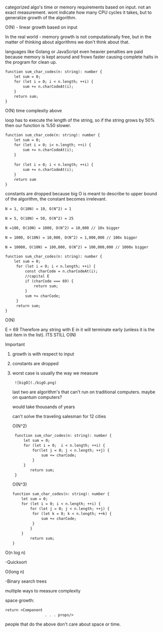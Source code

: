 categorized algo's time or memory requirements based on input. not an exact measurement. wont indicate how many CPU cycles it takes, but to generalize growth of the algorithm.

O(N) - linear growth based on input

In the real world - 
memory growth is not computationally free, but in the matter of thinking about algorithms we don't think about that.

languages like Golang or JavaScript even heavier penalties are paid because memory is kept around and frows faster causing complete halts in the program for clean up.

```
function sum_char_codes(n: string): number {
	let sum = 0;
	for (let i = 0; i < n.length; ++i) {
		sum += n.charCodeAt(i);
	}
	return sum;
}
```

O(N) time complexity above 

loop has to execute the length of the string, so if the string grows by 50% then our function is %50 slower. 

```
function sum_char_code(n: string): number {
	let sum = 0;
	for (let i = 0; i< n.length; ++i) {
		sum += n.charCodeAt(i);
	}
	
	for (let i = 0; i < n.length; ++i) {
		sum += n.charCodeAt(i);
	}
	return sum
}
```

constants are dropped because big O is meant to describe to upper bound of the algorithm, the constant becomes irrelevant. 

`N = 1, O(10N) = 10, O(N^2) = 1`

`N = 5, O(10N) = 50, O(N^2) = 25`

`N =100, O(10N) = 1000, O(N^2) = 10,000 // 10x bigger`

`N = 1000, O(10N) = 10,000, O(N^2) = 1,000,000 // 100x bigger`

`N = 10000, O(10N) = 100,000, O(N^2) = 100,000,000 // 1000x bigger`

```
function sum_char_codes(n: string): number {
	let sum = 0;
	 for (let i = 0; i < n.length; ++i) {
		 const charCode = n.charCodeAt(i);
		 //capital E
		 if (charCode === 69) {
			 return sum;
		 }
		 sum += charCode;
	 }
	 return sum;
}
```

O(N)

E = 69
Therefore any string with E in it will terminate early (unless it is the last item in the list).
ITS STILL O(N)

Important

1. growth is with respect to input 

2. constants are dropped

3. worst case is usually the way we measure


		![bigO](./bigO.png)




	last two are algorithm's that can't run on traditional computers. maybe on quantum computers?

	would take thousands of years

	can't solve the traveling salesman for 12 cities

	O(N^2) 
	
	```
	 function sum_char_codes(n: string): number {
		 let sum = 0;
		 for (let i = 0;  i < n.length; ++i) {
			 for(let j = 0; j < n.length; ++j) {
				 sum += charCode;
			 }
		 }
			return sum;
	 }
	 ```
	
	O(N^3)
	
	```
	function sum_char_codes(n: string): number {
		let sum = 0;
		for (let i = 0; i < n.length; ++i) {
			for (let j = 0; j < n.length; ++j) {
			 for (let k = 0; k < n.length; ++k) {
				 sum += charCode;
			 }
			}
		}
			return sum;
	}
	```

O(n log n)

-Quicksort 

O(long n)

-Binary search trees

multiple ways to measure complexity

space growth:
```
return <Component
				  . . . props/>

```

people that do the above don't care about space or time.
